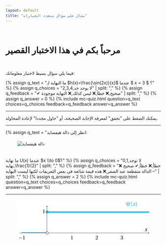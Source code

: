 ```yaml
---
layout: default
title: "مثال على سؤال متعدد الخيارات"
---
```

<link rel="stylesheet" href="https://maxcdn.bootstrapcdn.com/bootstrap/3.4.1/css/bootstrap.min.css">

<br>

# مرحباً بكم في هذا الاختبار القصير

<br>

فيما يلي سؤال بسيط لاختبار معلوماتك:


{% assign q_text = "ما النهاية لـ $h(x)=\frac{\sin(2x)}{x}$ عندما $ x = 3 $ ؟" %}
{% assign q_choices = "2,3,4,لا يوجد حد" | split: "," %}
{% assign q_feedback = "✔ صحيح,❌ خطأ,❌ ليس كذلك,❌ النهاية موجودة" | split: "," %}
{% assign q_answer = 0 %}
{% include mc-quiz.html question=q_text choices=q_choices feedback=q_feedback answer=q_answer %}


---

يمكنك الضغط على "تحقق" لمعرفة الإجابة الصحيحة، أو "حاول مجددا" لإعادة المحاولة.


---
{% assign q_text = "انظر إلى دالة هيفسايد:<br><img src='{{ site.baseurl }}/images/Heaviside.png'
     alt='دالة هيفسايد'
     style='display:block; margin:20px auto; max-width:85%; height:auto;'
     class='img-responsive'/>

<br> ما نهاية $U(x)$ عندما $x \\to 0$؟" %}
{% assign q_choices = "0,1,لا توجد نهاية,\frac{1}{2}" | split: "," %}
{% assign q_feedback = "❌ خطأ,❌ خطأ,✔ صحيح – الدالة متقطعة عند الصفر,❌ هذه قيمة شائعة في بعض التعريفات لكنها ليست النهاية" | split: "," %}
{% assign q_answer = 2 %}
{% include mc-quiz.html question=q_text choices=q_choices feedback=q_feedback answer=q_answer %}



---

<p>
  <img src="/images/Heaviside.png" 
       alt="دالة هيفسايد" 
       style="display:block; margin:20px auto; max-width:85%; height:auto;" />
</p>


